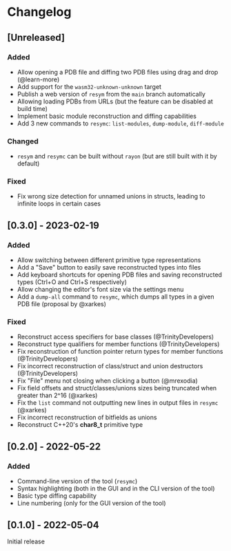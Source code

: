 # Changelog

## [Unreleased]

### Added

- Allow opening a PDB file and diffing two PDB files using drag and drop (@learn-more)
- Add support for the `wasm32-unknown-unknown` target
- Publish a web version of `resym` from the `main` branch automatically
- Allowing loading PDBs from URLs (but the feature can be disabled at build time)
- Implement basic module reconstruction and diffing capabilities
- Add 3 new commands to `resymc`: `list-modules`, `dump-module`, `diff-module`

### Changed

- `resym` and `resymc` can be built without `rayon` (but are still built with it by default)

### Fixed

- Fix wrong size detection for unnamed unions in structs, leading to infinite loops in certain cases

## [0.3.0] - 2023-02-19

### Added

- Allow switching between different primitive type representations
- Add a "Save" button to easily save reconstructed types into files
- Add keyboard shortcuts for opening PDB files and saving reconstructed types (Ctrl+O and Ctrl+S respectively)
- Allow changing the editor's font size via the settings menu
- Add a `dump-all` command to `resymc`, which dumps all types in a given PDB file (proposal by @xarkes)

### Fixed

- Reconstruct access specifiers for base classes (@TrinityDevelopers)
- Reconstruct type qualifiers for member functions (@TrinityDevelopers)
- Fix reconstruction of function pointer return types for member functions (@TrinityDevelopers)
- Fix incorrect reconstruction of class/struct and union destructors (@TrinityDevelopers)
- Fix "File" menu not closing when clicking a button (@mrexodia)
- Fix field offsets and struct/classes/unions sizes being truncated when greater than 2^16 (@xarkes)
- Fix the `list` command not outputting new lines in output files in `resymc` (@xarkes)
- Fix incorrect reconstruction of bitfields as unions
- Reconstruct C++20's **char8_t** primitive type

## [0.2.0] - 2022-05-22

### Added

- Command-line version of the tool (`resymc`)
- Syntax highlighting (both in the GUI and in the CLI version of the tool)
- Basic type diffing capability
- Line numbering (only for the GUI version of the tool)

## [0.1.0] - 2022-05-04

Initial release
